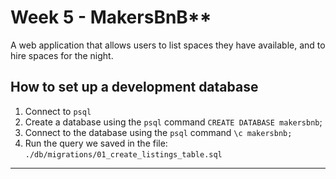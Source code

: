 # Week 5 - MakersBnB**
A web application that allows users to list spaces they have available, and to hire spaces for the night.

## How to set up a development database
1. Connect to ```psql```
2. Create a database using the ```psql``` command ```CREATE DATABASE makersbnb```;
3. Connect to the database using the ```psql``` command ```\c makersbnb;```
4. Run the query we saved in the file: ```./db/migrations/01_create_listings_table.sql```

----
